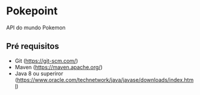 # Pokepoint

API do mundo Pokemon

## Pré requisitos

- Git (https://git-scm.com/)
- Maven (https://maven.apache.org/)
- Java 8 ou superiror (https://www.oracle.com/technetwork/java/javase/downloads/index.html)
